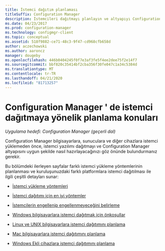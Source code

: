 ```yaml
---
title: İstemci dağıtım planlaması
titleSuffix: Configuration Manager
description: İstemcileri dağıtmayı planlayın ve altyapıyı Configuration Manager hazırlayın.
ms.date: 04/23/2017
ms.prod: configuration-manager
ms.technology: configmgr-client
ms.topic: conceptual
ms.assetid: 518f9882-ce71-48c3-9f47-cd968cfb658d
author: aczechowski
ms.author: aaroncz
manager: dougeby
ms.openlocfilehash: 446b0404245f0f7e3af3fe5f4ee2dee75f2e14f7
ms.sourcegitcommit: bbf820c35414bf2cba356f30fe047c1a34c5384d
ms.translationtype: MT
ms.contentlocale: tr-TR
ms.lasthandoff: 04/21/2020
ms.locfileid: "81713257"
---
```

# <a name="planning-considerations-for-deploying-clients-in-configuration-manager"></a>Configuration Manager ' de istemci dağıtmaya yönelik planlama konuları

*Uygulama hedefi: Configuration Manager (geçerli dal)*

Configuration Manager bilgisayarlara, sunuculara ve diğer cihazlara istemci yüklemeden önce, istemci yazılımı dağıtmayı ve Configuration Manager altyapısını uygun şekilde nasıl hazırlayacağınızı göz önünde bulundurmanız gerekir.  

 Bu bölümdeki ilerleyen sayfalar farklı istemci yükleme yöntemlerinin planlanması ve  kuruluşunuzdaki farklı platformlara istemci dağıtılması ile ilgili çeşitli detayları sunar:  

-   [İstemci yükleme yöntemleri](../../../../core/clients/deploy/plan/client-installation-methods.md)  

-   [İstemci dağıtımı için en iyi yöntemler](../../../../core/clients/deploy/plan/best-practices-for-client-deployment.md)  

-   [İstemcilerin engellenip engellenmeyeceğini belirleme](../../../../core/clients/deploy/plan/determine-whether-to-block-clients.md)  

-   [Windows bilgisayarlara istemci dağıtmak için önkoşullar](../../../../core/clients/deploy/prerequisites-for-deploying-clients-to-windows-computers.md)  

-   [Linux ve UNIX bilgisayarlara istemci dağıtımını planlama](../../../../core/clients/deploy/plan/planning-for-client-deployment-to-linux-and-unix-computers.md)  

-   [Mac bilgisayarlara istemci dağıtımını planlama](../../../../core/clients/deploy/plan/planning-for-client-deployment-to-mac-computers.md)  

-   [Windows Ekli cihazlara istemci dağıtımını planlama](../../../../core/clients/deploy/plan/planning-for-client-deployment-to-windows-embedded-devices.md)  
